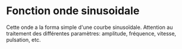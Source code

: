 # Fonction onde sinusoidale

Cette onde a la forma simple d'une courbe sinusoïdale. Attention 
au traitement des différentes paramètres: amplitude, fréquence, 
vitesse, pulsation, etc. 

